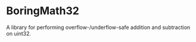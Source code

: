 # BoringMath32





A library for performing overflow-/underflow-safe addition and subtraction on uint32.





